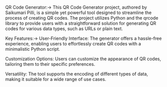 


QR Code Generator:->
This QR Code Generator project, authored by Saikumari Pilli, is a simple yet powerful tool designed to streamline the process of creating QR codes. The project utilizes Python and the qrcode library to provide users with a straightforward solution for generating QR codes for various data types, such as URLs or plain text.

Key Features:->
User-Friendly Interface:
The generator offers a hassle-free experience, enabling users to effortlessly create QR codes with a minimalistic Python script.

Customization Options:
Users can customize the appearance of QR codes, tailoring them to their specific preferences.

Versatility: 
The tool supports the encoding of different types of data, making it suitable for a wide range of use cases.

